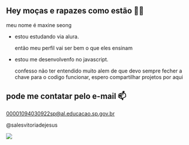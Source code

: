 ## Hey moças e rapazes como estão 👩‍🦲


meu nome é maxine seong

 - estou estudando via alura.

    então meu perfil vai ser bem o que eles ensinam 

  - estou me desenvolvenfo no javascript.
    
       confesso não ter entendido muito alem de que devo sempre fecher a chave para o codigo funcionar, espero compartilhar projetos por aqui

## pode me contatar pelo e-mail 📫

00001094030922sp@al.educacao.sp.gov.br

 @salesvitoriadejesus

![](https://media1.tenor.com/m/ZNrpNG_HTMAAAAAd/dance-yay.gif)
